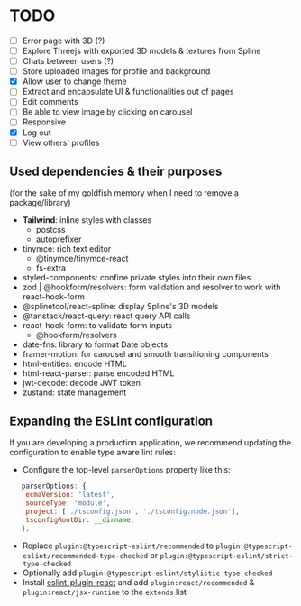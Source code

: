 # TODO

- [ ] Error page with 3D (?)
- [ ] Explore Threejs with exported 3D models & textures from Spline
- [ ] Chats between users (?)
- [ ] Store uploaded images for profile and background
- [x] Allow user to change theme
- [ ] Extract and encapsulate UI & functionalities out of pages
- [ ] Edit comments
- [ ] Be able to view image by clicking on carousel
- [ ] Responsive
- [x] Log out
- [ ] View others' profiles

## Used dependencies & their purposes

(for the sake of my goldfish memory when I need to remove a package/library)

- **Tailwind**: inline styles with classes
  - postcss
  - autoprefixer
- tinymce: rich text editor
  - @tinymce/tinymce-react
  - fs-extra
- styled-components: confine private styles into their own files
- zod | @hookform/resolvers: form validation and resolver to work with react-hook-form
- @splinetool/react-spline: display Spline's 3D models
- @tanstack/react-query: react query API calls
- react-hook-form: to validate form inputs
  - @hookform/resolvers
- date-fns: library to format Date objects
- framer-motion: for carousel and smooth transitioning components
- html-entities: encode HTML
- html-react-parser: parse encoded HTML
- jwt-decode: decode JWT token
- zustand: state management

## Expanding the ESLint configuration

If you are developing a production application, we recommend updating the configuration to enable type aware lint rules:

- Configure the top-level `parserOptions` property like this:

```js
   parserOptions: {
    ecmaVersion: 'latest',
    sourceType: 'module',
    project: ['./tsconfig.json', './tsconfig.node.json'],
    tsconfigRootDir: __dirname,
   },
```

- Replace `plugin:@typescript-eslint/recommended` to `plugin:@typescript-eslint/recommended-type-checked` or `plugin:@typescript-eslint/strict-type-checked`
- Optionally add `plugin:@typescript-eslint/stylistic-type-checked`
- Install [eslint-plugin-react](https://github.com/jsx-eslint/eslint-plugin-react) and add `plugin:react/recommended` & `plugin:react/jsx-runtime` to the `extends` list
